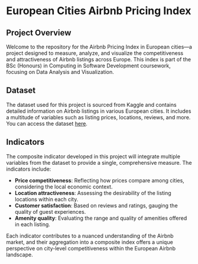 # European Cities Airbnb Pricing Index

## Project Overview

Welcome to the repository for the Airbnb Pricing Index in European cities—a project designed to measure, analyze, and visualize the competitiveness and attractiveness of Airbnb listings across Europe. This index is part of the BSc (Honours) in Computing in Software Development coursework, focusing on Data Analysis and Visualization.

## Dataset

The dataset used for this project is sourced from Kaggle and contains detailed information on Airbnb listings in various European cities. It includes a multitude of variables such as listing prices, locations, reviews, and more. You can access the dataset [here](https://www.kaggle.com/datasets/thedevastator/airbnb-prices-in-european-cities).

## Indicators

The composite indicator developed in this project will integrate multiple variables from the dataset to provide a single, comprehensive measure. The indicators include:

- **Price competitiveness**: Reflecting how prices compare among cities, considering the local economic context.
- **Location attractiveness**: Assessing the desirability of the listing locations within each city.
- **Customer satisfaction**: Based on reviews and ratings, gauging the quality of guest experiences.
- **Amenity quality**: Evaluating the range and quality of amenities offered in each listing.

Each indicator contributes to a nuanced understanding of the Airbnb market, and their aggregation into a composite index offers a unique perspective on city-level competitiveness within the European Airbnb landscape.

